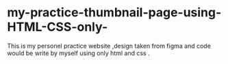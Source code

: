 # my-practice-thumbnail-page-using-HTML-CSS-only-
This is my personel practice website ,design taken from figma and  code would be write  by myself using only html and css .
